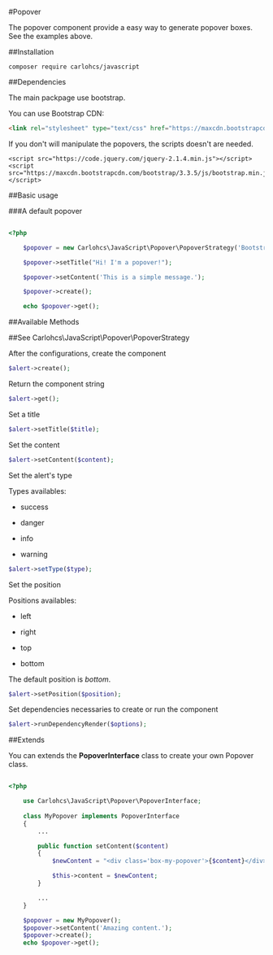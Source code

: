 #Popover

The popover component provide a easy way to generate popover boxes. See the examples above.

##Installation

```
composer require carlohcs/javascript
```

##Dependencies

The main packpage use bootstrap.

You can use Bootstrap CDN:  

```html
<link rel="stylesheet" type="text/css" href="https://maxcdn.bootstrapcdn.com/bootstrap/3.3.5/css/bootstrap.min.css" />
```

If you don't will manipulate the popovers, the scripts doesn't are needed.

```
<script src="https://code.jquery.com/jquery-2.1.4.min.js"></script>
<script src="https://maxcdn.bootstrapcdn.com/bootstrap/3.3.5/js/bootstrap.min.js"></script>
```


##Basic usage

###A default popover

```php

<?php

	$popover = new Carlohcs\JavaScript\Popover\PopoverStrategy('BootstrapAlert');

	$popover->setTitle("Hi! I'm a popover!");

	$popover->setContent('This is a simple message.');

	$popover->create();

	echo $popover->get();
```

##Available Methods 

##See Carlohcs\JavaScript\Popover\PopoverStrategy

After the configurations, create the component

```php
$alert->create();
```

Return the component string

```php
$alert->get();
```

Set a title

```php
$alert->setTitle($title);
```

Set the content

```php
$alert->setContent($content);
```
Set the alert's type

Types availables:

- success

- danger

- info

- warning

```php
$alert->setType($type);
``` 

Set the position

Positions availables:

- left

- right

- top

- bottom

The default position is *bottom*.

```php
$alert->setPosition($position);
```

Set dependencies necessaries to create or run the component

```php
$alert->runDependencyRender($options);
```

##Extends

You can extends the **PopoverInterface** class to create your own Popover class.

```php

<?php

 	use Carlohcs\JavaScript\Popover\PopoverInterface;
	
	class MyPopover implements PopoverInterface
	{
		...

		public function setContent($content)
		{
			$newContent = "<div class='box-my-popover'>{$content}</div>";

			$this->content = $newContent;
		}

		...
	}

	$popover = new MyPopover();
	$popover->setContent('Amazing content.');
	$popover->create();
	echo $popover->get(); 
```